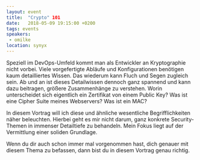 ```yaml
---
layout: event
title:  "Crypto" 101
date:   2018-05-09 19:15:00 +0200
tags: events
speakers:
 - omilke
location: synyx
---
```


Speziell im DevOps-Umfeld kommt man als Entwickler an Kryptographie
nicht vorbei. Viele vorgefertigte Abläufe und Konfigurationen benötigen
kaum detailliertes Wissen. Das wiederum kann Fluch und Segen zugleich
sein. Ab und an ist dieses Detailwissen dennoch ganz spannend und kann
dazu beitragen, größere Zusammenhänge zu verstehen. Worin unterscheidet
sich eigentlich ein Zertifikat von einem Public Key? Was ist eine Cipher
Suite meines Webservers? Was ist ein MAC?

In diesem Vortrag will ich diese und ähnliche wesentliche
Begrifflichkeiten näher beleuchten. Hierbei geht es mir nicht darum,
ganz konkrete Security-Themen in immenser Detailtiefe zu behandeln. Mein
Fokus liegt auf der Vermittlung einer soliden Grundlage.

Wenn du dir auch schon immer mal vorgenommen hast, dich genauer mit
diesem Thema zu befassen, dann bist du in diesem Vortrag genau richtig.
